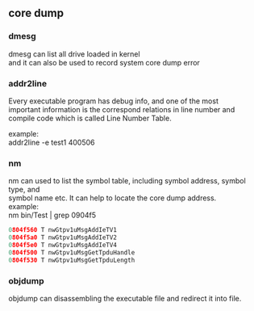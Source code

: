 ## core dump
### dmesg

dmesg can list all drive loaded in kernel   
and it can also be used to record system core dump error  

### addr2line
Every executable program has debug info, and one of the most  
important information is the correspond relations in line number and  
compile code which is called Line Number Table.  

example:  
addr2line -e test1 400506

### nm
nm can used to list the symbol table, including symbol address, symbol type, and  
symbol name etc. It can help to locate the core dump address.  
example:  
nm bin/Test | grep 0904f5  
```C++
0804f560 T nwGtpv1uMsgAddIeTV1
0804f5a0 T nwGtpv1uMsgAddIeTV2
0804f5e0 T nwGtpv1uMsgAddIeTV4
0804f500 T nwGtpv1uMsgGetTpduHandle
0804f530 T nwGtpv1uMsgGetTpduLength
```

### objdump
objdump can disassembling the executable file and redirect it into file.  




